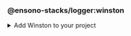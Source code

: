 ### @ensono-stacks/logger:winston

<details>
<summary>Add Winston to your project</summary>
Generates a new Nx library which contains a Winston logger instance and associated config.

## Prerequisites

An existing Stacks workspace.

## Usage

```bash
nx @ensono-stacks/logger:winston
```

### Command line arguments

The following command line arguments are available:

| Option              | Description                                                      | Type    | Accepted Values | Default | Available in interactive prompt? |
|---------------------|------------------------------------------------------------------|---------|-----------------|---------|----------------------------------|
| --name              | Name of the generated library                                    | string  |                 | N/A     | Yes                              |
| --tags              | Add tags to the project (used for linting)                       | string  |                 | N/A     |                                  |
| --directory         | Directory where the project is placed (within Nx libs directory) | string  |                 | N/A     |                                  |
| --skipFormat        | Skip formatting files                                            | boolean | true/false      | false   |                                  |
| --logLevelType      | The type of log levels that will be used                         | enum    | cli/syslog/npm  | npm     | Yes                              |
| --consoleLogs       | Output logs to the console                                       | boolean | true/false      | false   |                                  |
| --fileTransportPath | File path used for logs transport                                | string  |                 | N/A     |                                  |
| --httpTransport     | Add a http transport                                             | boolean | true/false      | false   |                                  |
| --httpTransportHost | Remote host of the HTTP logging endpoint                         | string  |                 | N/A     |                                  |
| --httpTransportPort | Remote port of the HTTP logging endpoint                         | string  |                 | N/A     |                                  |
| --httpTransportPath | Remote URI of the HTTP logging endpoint                          | string  |                 | N/A     |                                  |
| --httpTransportSSL  | Use SSL for the HTTP logging endpoint                            | boolean | true/false      | false   |                                  |
| --streamPath        | Stream transport path                                            | string  |                 | N/A     |                                  |

### Generator Output

```text title="Files generated"
.
├── libs/[libname]
│   ├── src
│   ├── ├── index.ts
│   ├── ├── index.test.ts
│   ├── .eslintrc.json
│   ├── jest.config.ts
│   ├── project.json
│   ├── tsconfig.json
│   ├── tsconfig.lib.json
│   ├── tsconfig.spec.json
│   ├── README.md
├── jest.config.ts
└── jest.preset.ts

```

```text title="Files modified"
.
├── package.json - adds winston as a dependency
└── tsconfig.base.json - adds new library into `paths` field

```

### Other resources

Documentation for Winston can be found [here](https://github.com/winstonjs/winston).

</details>